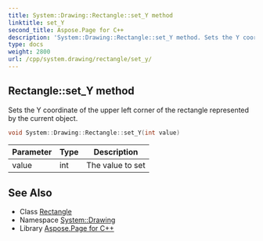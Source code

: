 ```yaml
---
title: System::Drawing::Rectangle::set_Y method
linktitle: set_Y
second_title: Aspose.Page for C++
description: 'System::Drawing::Rectangle::set_Y method. Sets the Y coordinate of the upper left corner of the rectangle represented by the current object in C++.'
type: docs
weight: 2800
url: /cpp/system.drawing/rectangle/set_y/
---
```

## Rectangle::set_Y method


Sets the Y coordinate of the upper left corner of the rectangle represented by the current object.

```cpp
void System::Drawing::Rectangle::set_Y(int value)
```


| Parameter | Type | Description |
| --- | --- | --- |
| value | int | The value to set |

## See Also

* Class [Rectangle](../)
* Namespace [System::Drawing](../../)
* Library [Aspose.Page for C++](../../../)
